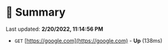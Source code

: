 # 📖 Summary
Last updated: **2/20/2022, 11:14:56 PM**

- `GET` [https://google.com](https://google.com) - **Up** (138ms)

